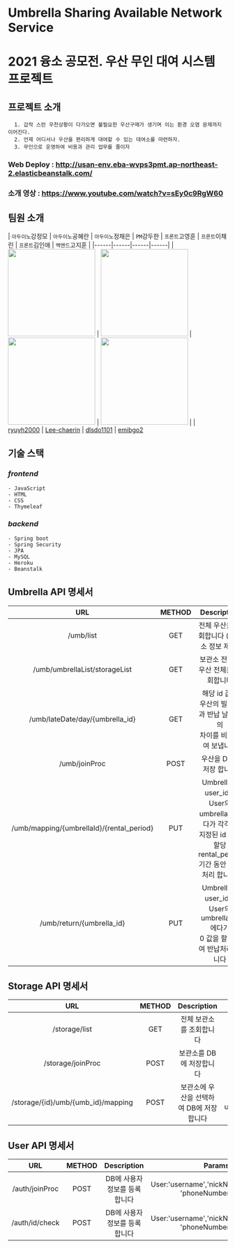 # Umbrella  Sharing Available Network Service

# 2021 융소 공모전. 우산 무인 대여 시스템 프로젝트

## 프로젝트 소개
```
  1. 갑작 스런 우천상황이 다가오면 불필요한 우산구매가 생기며 이는 환경 오염 문제까지 이어진다.  
  2. 언제 어디서나 우산을 편리하게 대여할 수 있는 대여소를 마련하자.
  3. 무인으로 운영하여 비용과 관리 업무를 줄이자
```
### Web Deploy : http://usan-env.eba-wvps3pmt.ap-northeast-2.elasticbeanstalk.com/
### 소개 영상 : https://www.youtube.com/watch?v=sEy0c9RgW60


## 팀원 소개   
| `아두이노`강정모 | `아두이노`공혜란 | `아두이노`정채은 | `PM`강두한 
| `프론트`고영훈 | `프론트`이채린 | `프론트`김인애 | `백엔드`고지훈 |
|------|------|------|------|
|  <img style="width:200px; height:200px" src = "https://github.com/kyh0576.png"> | <img style="width:200px; height:200px" src = "https://github.com/Lee-chaerin.png"> | <img style="width:200px; height:200px" src = "https://github.com/dlsdo1101.png"> | <img style="width:200px; height:200px" src = "https://github.com/emibgo2.png"> |
|  [ryuyh2000](https://github.com/kyh0576) | [Lee-chaerin](https://github.com/Lee-chaerin) | [dlsdo1101](https://github.com/dlsdo1101) | [emibgo2](https://github.com/emibgo2) 

## 기술 스택
### ***frontend***
```
- JavaScript
- HTML
- CSS
- Thymeleaf
```

### ***backend***
```
- Spring boot
- Spring Security
- JPA
- MySQL
- Heroku
- Beanstalk
```

## Umbrella API 명세서
URL|METHOD|Description|Params
:---:|:---:|:---:|:---:|
|/umb/list|GET|전체 우산을 조회합니다  (보관소 정보 제외)|
|/umb/umbrellaList/storageList|GET|보관소 전체와 우산 전체를 조회합니다|
|/umb/lateDate/day/{umbrella_id}|GET|해당 id 값인 우산의 빌린날과 반납 날짜와의 <br>차이를 비교하여 보냅니다|
|/umb/joinProc|POST|우산을 DB에 저장 합니다|umbrellaId:'id'|
|/umb/mapping/{umbrellaId}/{rental_period}|PUT|Umbrella의 user_id와 User의 umbrellaId에다가 각각의 <br>지정된 id 값을 할당 rental_period 기간 동안 대여 처리 합니다.|User: 'userId', umbrellaId:'id'<br>rental_period:' '
|/umb/return/{umbrella_id}|PUT|Umbrella의 user_id와 User의 umbrella_id에다가 <br> 0 값을 할당하여 반납처리 합니다|User: 'userId', umbrellaId:'id'

## Storage API 명세서
URL|METHOD|Description|Params
:---:|:---:|:---:|:---:|
|/storage/list|GET|전체 보관소를 조회합니다
|/storage/joinProc|POST|보관소를 DB에 저장합니다|Storage:'storageId'
|/storage/{id}/umb/{umb_id}/mapping|POST| 보관소에 우산을 선택하여 DB에 저장합니다|storageId:'id', umbrellaId:'umbrellaId'

## User API 명세서
URL|METHOD|Description|Params
:---:|:---:|:---:|:---:|
|/auth/joinProc|POST|DB에 사용자 정보를 등록합니다|User:'username','nickName','password'<br> 'phoneNumber', email
|/auth/id/check|POST|DB에 사용자 정보를 등록합니다|User:'username','nickName','password'<br> 'phoneNumber', email
